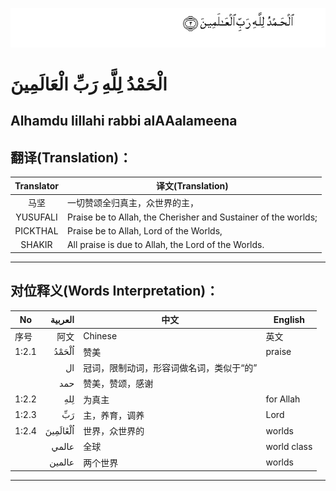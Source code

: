![001:002](images/001_002.gif)

#  الْحَمْدُ لِلَّهِ رَبِّ الْعَالَمِينَ 

## Alhamdu lillahi rabbi alAAalameena

## 翻译(Translation)：

| Translator | 译文(Translation)                                            |
| :--------: | ------------------------------------------------------------ |
|    马坚    | 一切赞颂全归真主，众世界的主，                               |
|  YUSUFALI  | Praise be to Allah, the Cherisher and Sustainer of the worlds; |
|  PICKTHAL  | Praise be to Allah, Lord of the Worlds,                      |
|   SHAKIR   | All praise is due to Allah, the Lord of the Worlds.          |

---

## 对位释义(Words Interpretation)：

| No    |  العربية | 中文                                     | English     |
| ----- | -------: | ---------------------------------------- | ----------- |
| 序号  |     阿文 | Chinese                                  | 英文        |
| 1:2.1 |    اُلْحَمْدُ | 赞美                                     | praise      |
|       |       ال | 冠词，限制动词，形容词做名词，类似于“的” |             |
|       |      حمد | 赞美，赞颂，感谢                         |             |
| 1:2.2 |      لِلهِ | 为真主                                   | for Allah   |
| 1:2.3 |       رَبِّ | 主，养育，调养                           | Lord        |
| 1:2.4 | اُلْعَٰالَمِينَ | 世界，众世界的                           | worlds      |
|       |    عالمي | 全球                                     | world class |
|       |   عالمين | 两个世界                                 | worlds      |

---

